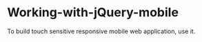 Working-with-jQuery-mobile
==========================

To build touch sensitive responsive mobile web application, use it.
